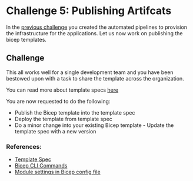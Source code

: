 # Challenge 5: Publishing Artifcats

In the [previous challenge](./Challenge4.md) you created the automated pipelines to provision the infrastructure for the applications. Let us now work on publishing the bicep templates.

## Challenge

This all works well for a single development team and you have been bestowed upon with a task to share the template across the organization. 

You can read more about template specs [here](https://docs.microsoft.com/en-us/azure/azure-resource-manager/templates/template-specs?tabs=azure-powershell)

You are now requested to do the following:

- Publish the Bicep template into the template spec
- Deploy the template from template spec
- Do a minor change into your existing Bicep template - Update the template spec with a new version

### References:

- [Template Spec](https://docs.microsoft.com/en-us/azure/azure-resource-manager/templates/template-specs?tabs=azure-powershell)
- [Bicep CLI Commands](https://docs.microsoft.com/en-us/azure/azure-resource-manager/bicep/bicep-cli)
- [Module settings in Bicep config file](https://docs.microsoft.com/en-us/azure/azure-resource-manager/bicep/bicep-config-modules)
